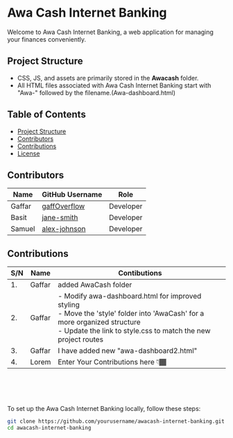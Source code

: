 # Awa Cash Internet Banking

Welcome to Awa Cash Internet Banking, a web application for managing your finances conveniently.

## Project Structure

- CSS, JS, and assets are primarily stored in the **Awacash** folder.
- All HTML files associated with Awa Cash Internet Banking start with "Awa-" followed by the filename.(Awa-dashboard.html)

## Table of Contents

- [Project Structure](#project-structure)
- [Contributors](#contributors)
- [Contributions](#contributions)
- [License](#license)

## Contributors

| Name       | GitHub Username         | Role           | 
|------------|-------------------------|----------------|
| Gaffar   | [gaffOverflow](https://github.com/gaffOverflow) | Developer      |
| Basit | [jane-smith](https://github.com/jane-smith) | Developer       |
| Samuel| [alex-johnson](https://github.com/alex-johnson) | Developer   |


<!-- Write Your Conrtibutions Here -->

## Contributions

|S/N         | Name       |   Contibutions| 
|------------|----------------|-------------------------|
|1.| Gaffar| added AwaCash folder
|2.| Gaffar| - Modify awa-dashboard.html for improved styling <br> - Move the 'style' folder into 'AwaCash' for a more organized structure <br> - Update the link to style.css to match the new project routes
|3.| Gaffar| I have added new "awa-dashboard2.html"
|4.| Lorem| Enter Your Contributions here 👇🏾





<br><br>
<br><br>
To set up the Awa Cash Internet Banking locally, follow these steps:

```bash
git clone https://github.com/yourusername/awacash-internet-banking.git
cd awacash-internet-banking
